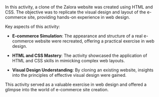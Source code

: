 In this activity, a clone of the Zalora website was created using HTML and CSS. The objective was to replicate the visual design and layout of the e-commerce site, providing hands-on experience in web design.

Key aspects of this activity:

- **E-commerce Simulation**: The appearance and structure of a real e-commerce website were recreated, offering a practical exercise in web design.

- **HTML and CSS Mastery**: The activity showcased the application of HTML and CSS skills in mimicking complex web layouts.

- **Visual Design Understanding**: By cloning an existing website, insights into the principles of effective visual design were gained.

This activity served as a valuable exercise in web design and offered a glimpse into the world of e-commerce site creation.

